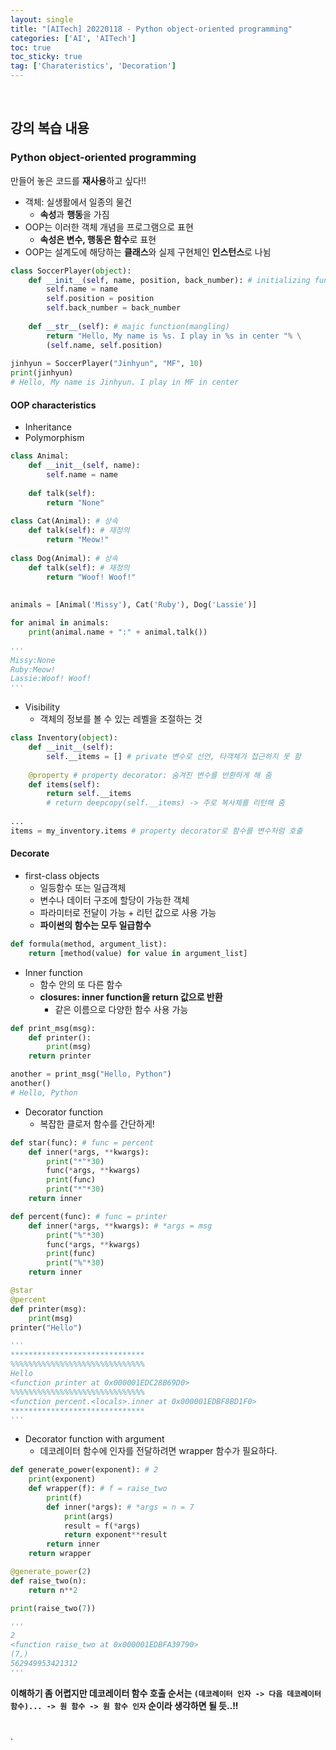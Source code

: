 ```yaml
---
layout: single
title: "[AITech] 20220118 - Python object-oriented programming"
categories: ['AI', 'AITech']
toc: true
toc_sticky: true
tag: ['Charateristics', 'Decoration']
---
```




<br>

## 강의 복습 내용

### Python object-oriented programming

만들어 놓은 코드를 **재사용**하고 싶다!!

* 객체: 실생활에서 일종의 물건
  * **속성**과 **행동**을 가짐
* OOP는 이러한 객체 개념을 프로그램으로 표현
  * **속성은 변수, 행동은 함수**로 표현
* OOP는 설계도에 해당하는 **클래스**와 실제 구현체인 **인스턴스**로 나뉨

```python
class SoccerPlayer(object):
    def __init__(self, name, position, back_number): # initializing function
        self.name = name
        self.position = position
        self.back_number = back_number
        
    def __str__(self): # majic function(mangling)
        return "Hello, My name is %s. I play in %s in center "% \
        (self.name, self.position)
    
jinhyun = SoccerPlayer("Jinhyun", "MF", 10)
print(jinhyun)
# Hello, My name is Jinhyun. I play in MF in center 
```

#### **OOP characteristics**

* Inheritance
* Polymorphism

```python
class Animal:
    def __init__(self, name):
        self.name = name
        
    def talk(self):
        return "None"
        
class Cat(Animal): # 상속
    def talk(self): # 재정의
        return "Meow!"
    
class Dog(Animal): # 상속
    def talk(self): # 재정의
        return "Woof! Woof!"
    
    
animals = [Animal('Missy'), Cat('Ruby'), Dog('Lassie')]

for animal in animals:
    print(animal.name + ":" + animal.talk())
    
'''
Missy:None
Ruby:Meow!
Lassie:Woof! Woof!
'''
```



* Visibility
  * 객체의 정보를 볼 수 있는 레벨을 조절하는 것

```python
class Inventory(object):
    def __init__(self):
        self.__items = [] # private 변수로 선언, 타객체가 접근하지 못 함
        
    @property # property decorator: 숨겨진 변수를 반환하게 해 줌
    def items(self):
        return self.__items
    	# return deepcopy(self.__items) -> 주로 복사체를 리턴해 줌
        
...
items = my_inventory.items # property decorator로 함수를 변수처럼 호출
```

#### **Decorate**

* first-class objects
  * 일등함수 또는 일급객체
  * 변수나 데이터 구조에 할당이 가능한 객체
  * 파라미터로 전달이 가능 + 리턴 값으로 사용 가능
  * **파이썬의 함수는 모두 일급함수**

```python
def formula(method, argument_list):
    return [method(value) for value in argument_list]
```

* Inner function
  * 함수 안의 또 다른 함수
  * **closures: inner function을 return 값으로 반환**
    * 같은 이름으로 다양한 함수 사용 가능

```python
def print_msg(msg):
    def printer():
        print(msg)
    return printer

another = print_msg("Hello, Python")
another()
# Hello, Python
```

* Decorator function
  * 복잡한 클로저 함수를 간단하게!

```python
def star(func): # func = percent
    def inner(*args, **kwargs):
        print("*"*30)
        func(*args, **kwargs) 
        print(func)
        print("*"*30)
    return inner

def percent(func): # func = printer
    def inner(*args, **kwargs): # *args = msg
        print("%"*30)
        func(*args, **kwargs) 
        print(func)
        print("%"*30)
    return inner

@star
@percent
def printer(msg):
    print(msg)
printer("Hello")

'''
******************************
%%%%%%%%%%%%%%%%%%%%%%%%%%%%%%
Hello
<function printer at 0x000001EDC28B69D0>
%%%%%%%%%%%%%%%%%%%%%%%%%%%%%%
<function percent.<locals>.inner at 0x000001EDBF8BD1F0>
******************************
'''
```

* Decorator function with argument
  * 데코레이터 함수에 인자를 전달하려면 wrapper 함수가 필요하다. 

```python
def generate_power(exponent): # 2
    print(exponent)
    def wrapper(f): # f = raise_two
        print(f)
        def inner(*args): # *args = n = 7
            print(args)
            result = f(*args)
            return exponent**result
        return inner
    return wrapper

@generate_power(2)
def raise_two(n):
    return n**2

print(raise_two(7))

'''
2
<function raise_two at 0x000001EDBFA39790>
(7,)
562949953421312
'''
```

**이해하기 좀 어렵지만 데코레이터 함수 호출 순서는 `(데코레이터 인자 -> 다음 데코레이터 함수)... -> 원 함수 -> 원 함수 인자` 순이라 생각하면 될 듯..!!**

<br>. 
